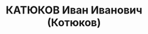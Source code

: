 ---
title: КАТЮКОВ Иван Иванович (Котюков)
description: "Род. в 1889 г., Тула, русский, образование высшее, б/п, ТИИ, профессор.\
  \ Проживал: Томск. \n  Арестован 3 сентября 1936 г. \n  Приговорен: 27 апреля 1937\
  \ г., обв.: троцк. фаш-терр. орг-я. \n  Приговор: расстрел Расстрелян 28 апреля\
  \ 1937 г. Реабилитирован 2 апреля 1957 г."
---